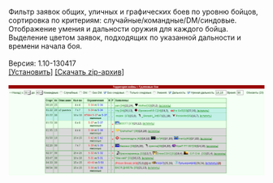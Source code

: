 Фильтр заявок общих, уличных и графических боев по уровню бойцов, сортировка по критериям: случайные/командные/DM/синдовые. Отображение умения и дальности оружия для каждого бойца. Выделение цветом заявок, подходящих по указанной дальности и времени начала боя.
<br>
<br>
Версия: 1.10-130417
<br>
[[Установить]](https://raw.githubusercontent.com/MyRequiem/comfortablePlayingInGW/master/separatedScripts/FilterGeneralFighting/filterGeneralFighting.user.js) [[Скачать zip-архив]](https://raw.githubusercontent.com/MyRequiem/comfortablePlayingInGW/master/separatedScripts/FilterGeneralFighting/filterGeneralFighting.user.js.zip)
<br>
<br>
![FilterGeneralFighting](https://raw.githubusercontent.com/MyRequiem/comfortablePlayingInGW/master/imgs/FilterGeneralFighting/screen.png)
<br>
